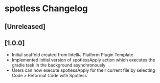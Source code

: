 <!-- Keep a Changelog guide -> https://keepachangelog.com -->

# spotless Changelog

## [Unreleased]

## [1.0.0]
- Initial scaffold created from IntelliJ Platform Plugin Template
- Implemented initial version of spotlessApply action which executes the gradle task in the background asynchronously
- Users can now execute spotlessApply for their current file by selecting Code > Reformat Code with Spotless

